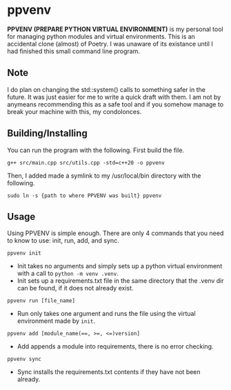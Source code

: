 # ppvenv
  **PPVENV (PREPARE PYTHON VIRTUAL ENVIRONMENT)** is my personal tool for managing python modules and virtual environments. This is an accidental clone (almost) of Poetry. I was unaware of its existance until I had finished this small command line program.

## Note
  I do plan on changing the std::system() calls to something safer in the future. It was just easier for me to write a quick draft with them. I am not by anymeans recommending this as a safe tool and if you somehow manage to break your machine with this, my condolonces.

## Building/Installing
 You can run the program with the following. First build the file.
```
g++ src/main.cpp src/utils.cpp -std=c++20 -o ppvenv
```
Then, I added made a symlink to my /usr/local/bin directory with the following.
```
sudo ln -s {path to where PPVENV was built} ppvenv
```

## Usage
Using PPVENV is simple enough. There are only 4 commands that you need to know to use: init, run, add, and sync.
```
ppvenv init
```
  - Init takes no arguments and simply sets up a python virtual environment with a call to ```python -m venv .venv```.
  - Init sets up a requirements.txt file in the same directory that the .venv dir can be found, if it does not already exist.

```
ppvenv run [file_name]
```
  - Run only takes one argument and runs the file using the virtual environment made by ```init```.

```
ppvenv add [module_name(==, >=, <=)version]
```
  - Add appends a module into requirements, there is no error checking.

```
ppvenv sync
```
  - Sync installs the requirements.txt contents if they have not been already.
